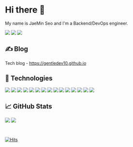 # Hi there 👋

My name is JaeMin Seo and I'm a Backend/DevOps engineer.  

[![](https://img.shields.io/badge/Gmail-EA4335?style=flat&logo=gmail&logoColor=white&link=mailto:86sjmjm@gmail.com)](mailto:86sjmjm@gmail.com)
[![](https://img.shields.io/badge/LinkedIn-0A66C2?style=flat&logo=linkedin&logoColor=white&link=https://www.linkedin.com/in/jaemin-seo-82799a165/)](https://www.linkedin.com/in/jaemin-seo-82799a165/)
[![](https://img.shields.io/badge/GitHub-181717?style=flat&logo=github&logoColor=white&link=https://github.com/gentledev10)](https://github.com/gentledev10)

## &#x270d; Blog

Tech blog - https://gentledev10.github.io

## 🔧 Technologies

![](https://img.shields.io/badge/Java-007396?style=flat&logo=java&logoColor=white)
![](https://img.shields.io/badge/Python-3776AB?style=flat&logo=python&logoColor=white)
![](https://img.shields.io/badge/Flutter-02569B?style=flat&logo=flutter&logoColor=white)
![](https://img.shields.io/badge/SpringBoot-6DB33F?style=flat&logo=spring-boot&logoColor=white)
![](https://img.shields.io/badge/Terraform-7B42BC?style=flat&logo=terraform&logoColor=white)
![](https://img.shields.io/badge/Docker-2496ED?style=flat&logo=docker&logoColor=white)
![](https://img.shields.io/badge/Kubernetes-326CE5?style=flat&logo=kubernetes&logoColor=white)
![](https://img.shields.io/badge/Helm-0F1689?style=flat&logo=helm&logoColor=white)
![](https://img.shields.io/badge/Spinnaker-139BB4?style=flat&logo=spinnaker&logoColor=white)
![](https://img.shields.io/badge/AWS-232F3E?style=flat&logo=amazon-aws&logoColor=white)
![](https://img.shields.io/badge/Git-F05032?style=flat&logo=git&logoColor=white)
![](https://img.shields.io/badge/CircleCI-343434?style=flat&logo=circleci&logoColor=white)
![](https://img.shields.io/badge/GithubActions-2088FF?style=flat&logo=github-actions&logoColor=white)
![](https://img.shields.io/badge/MySQL-4479A1?style=flat&logo=mysql&logoColor=white)
![](https://img.shields.io/badge/MongoDB-47A248?style=flat&logo=mongodb&logoColor=white)

## &#x1f4c8; GitHub Stats

[![](https://github-readme-stats.vercel.app/api?username=gentledev10&hide=issues,contribs&count_private=true&show_icons=true&border_color=2e4058&line_height=40)](https://github.com/gentledev10/gentledev10)
[![](https://github-readme-stats.vercel.app/api/top-langs/?username=gentledev10&hide=typescript,javascript,html,css,scss&border_color=2e4058&langs_count=3)](https://github.com/gentledev10/gentledev10)

<br>

[![Hits](https://hits.seeyoufarm.com/api/count/incr/badge.svg?url=https%3A%2F%2Fgithub.com%2Fgentledev10&count_bg=%2379C83D&title_bg=%23555555&icon=&icon_color=%23E7E7E7&title=Visitors&edge_flat=false)](https://hits.seeyoufarm.com)

